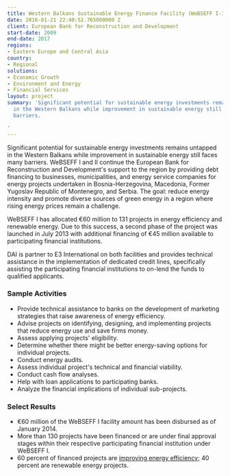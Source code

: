 ```yaml
---
title: Western Balkans Sustainable Energy Finance Facility (WeBSEFF I-II)
date: 2016-01-21 22:40:52.765000000 Z
client: European Bank for Reconstruction and Development
start-date: 2009
end-date: 2017
regions:
- Eastern Europe and Central Asia
country:
- Regional
solutions:
- Economic Growth
- Environment and Energy
- Financial Services
layout: project
summary: 'Significant potential for sustainable energy investments remains untapped
  in the Western Balkans while improvement in sustainable energy still faces many
  barriers.

'
---
```


Significant potential for sustainable energy investments remains untapped in the Western Balkans while improvement in sustainable energy still faces many barriers. WeBSEFF I and II continue the European Bank for Reconstruction and Development's support to the region by providing debt financing to businesses, municipalities, and energy service companies for energy projects undertaken in Bosnia-Herzegovina, Macedonia, Former Yugoslav Republic of Montenegro, and Serbia. The goal: reduce energy intensity and promote diverse sources of green energy in a region where rising energy prices remain a challenge.

WeBSEFF I has allocated €60 million to 131 projects in energy efficiency and renewable energy. Due to this success, a second phase of the project was launched in July 2013 with additional financing of €45 million available to participating financial institutions.

DAI is partner to E3 International on both facilities and provides technical assistance in the implementation of dedicated credit lines, specifically assisting the participating financial institutions to on-lend the funds to qualified applicants.

###  Sample Activities

* Provide technical assistance to banks on the development of marketing strategies that raise awareness of energy efficiency.
* Advise projects on identifying, designing, and implementing projects that reduce energy use and save firms money.
* Assess applying projects' eligibility.
* Determine whether there might be better energy-saving options for individual projects.
* Conduct energy audits.
* Assess individual project's technical and financial viability.
* Conduct cash flow analyses.
* Help with loan applications to participating banks.
* Analyze the financial implications of individual sub-projects.

###  Select Results

* €60 million of the WeBSEFF I facility amount has been disbursed as of January 2014.
* More than 130 projects have been financed or are under final approval stages within their respective participating financial institution under WeBSEFF I.
* 60 percent of financed projects are [improving energy efficiency][1]; 40 percent are renewable energy projects.

[1]: http://www.ebrd.com/english/pages/news/press/2014/140924c.shtml
